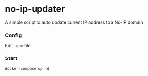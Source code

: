 # no-ip-updater
A simple script to auto update current IP address to a No-IP domain


### Config
Edit `.env` file.

### Start
```
docker-compose up -d
```